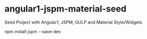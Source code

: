 # angular1-jspm-material-seed
Seed Project with Angular1, JSPM, GULP and Material Style/Widgets




npm install jspm --save-dev